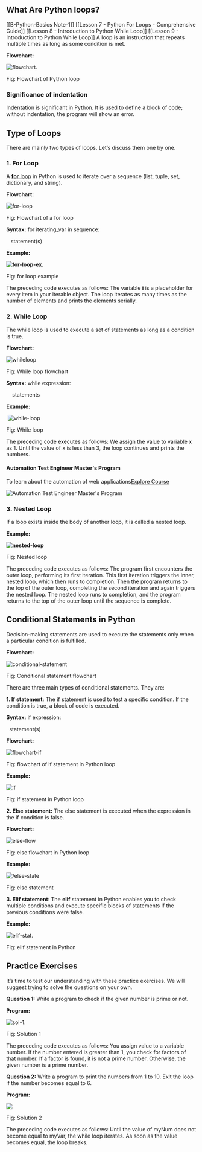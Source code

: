 ## What Are Python loops?

[[B-Python-Basics Note-1]]
[[Lesson 7 - Python For Loops - Comprehensive Guide]]
[[Lesson 8 - Introduction to Python While Loop]]
[[Lesson 9 - Introduction to Python While Loop]]
A loop is an instruction that repeats multiple times as long as some condition is met.

**Flowchart:**

![flowchart.](https://www.simplilearn.com/ice9/free_resources_article_thumb/flowchart.JPG)

Fig: Flowchart of Python loop

### Significance of indentation

Indentation is significant in Python. It is used to define a block of code; without indentation, the program will show an error.

## Type of Loops

There are mainly two types of loops. Let’s discuss them one by one.

### 1. For Loop

A [**for** loop](https://www.simplilearn.com/tutorials/python-tutorial/python-for-loop "for Loop") in Python is used to iterate over a sequence (list, tuple, set, dictionary, and string).

**Flowchart:**

![for-loop](https://www.simplilearn.com/ice9/free_resources_article_thumb/for-loop.JPG)

Fig: Flowchart of a for loop

**Syntax:** for iterating_var in sequence:  

   statement(s) 

**Example:**

**![for-loop-ex.](https://www.simplilearn.com/ice9/free_resources_article_thumb/for-loop-ex.JPG)**

Fig: for loop example

The preceding code executes as follows: The variable **i** is a placeholder for every item in your iterable object. The loop iterates as many times as the number of elements and prints the elements serially.

### **2. While Loop**

The while loop is used to execute a set of statements as long as a condition is true.

**Flowchart:**

![whileloop](https://www.simplilearn.com/ice9/free_resources_article_thumb/whileloop.JPG)

Fig: While loop flowchart

**Syntax:** while expression:  

    statements  

**Example:**

 ![while-loop](https://www.simplilearn.com/ice9/free_resources_article_thumb/while-loop.JPG)

Fig: While loop

The preceding code executes as follows: We assign the value to variable x as 1. Until the value of x is less than 3, the loop continues and prints the numbers. 

#### Automation Test Engineer Master's Program

To learn about the automation of web applications[Explore Course](https://www.simplilearn.com/automation-testing-masters-program-certification-training-course?source=GhPreviewCTAText)

![Automation Test Engineer Master's Program](https://www.simplilearn.com/ice9/banners/free_resources_banners/lead_banners/Vector_Automation_test_engineer.png)

### **3. Nested Loop**

If a loop exists inside the body of another loop, it is called a nested loop.

**Example:**

**![nested-loop](https://www.simplilearn.com/ice9/free_resources_article_thumb/nested-loop.JPG)**

Fig: Nested loop

The preceding code executes as follows: The program first encounters the outer loop, performing its first iteration. This first iteration triggers the inner, nested loop, which then runs to completion. Then the program returns to the top of the outer loop, completing the second iteration and again triggers the nested loop. The nested loop runs to completion, and the program returns to the top of the outer loop until the sequence is complete.

## Conditional Statements in Python

Decision-making statements are used to execute the statements only when a particular condition is fulfilled.

**Flowchart:**

![conditional-statement](https://www.simplilearn.com/ice9/free_resources_article_thumb/conditional-statement.JPG)

Fig: Conditional statement flowchart

There are three main types of conditional statements. They are:

**1. If statement:** The if statement is used to test a specific condition. If the condition is true, a block of code is executed.

**Syntax:** if expression:

  statement(s)

**Flowchart:**

![flowchart-if](https://www.simplilearn.com/ice9/free_resources_article_thumb/flowchart-if.JPG)

Fig: flowchart of if statement in Python loop

**Example:**

![if](https://www.simplilearn.com/ice9/free_resources_article_thumb/if.JPG)

Fig: if statement in Python loop

**2. Else statement:** The else statement is executed when the expression in the if condition is false.

**Flowchart:**

![else-flow](https://www.simplilearn.com/ice9/free_resources_article_thumb/else-flow.JPG)

Fig: else flowchart in Python loop

**Example:**

![/else-state](https://www.simplilearn.com/ice9/free_resources_article_thumb/else-state.JPG)

Fig: else statement  
  

**3. Elif statement**: The **elif** statement in Python enables you to check multiple conditions and execute specific blocks of statements if the previous conditions were false.

**Example:**

![elif-stat.](https://www.simplilearn.com/ice9/free_resources_article_thumb/elif-stat.JPG)

Fig: elif statement in Python

## Practice Exercises

It’s time to test our understanding with these practice exercises. We will suggest trying to solve the questions on your own.

**Question 1:** Write a program to check if the given number is prime or not.

**Program:**

![sol-1.](https://www.simplilearn.com/ice9/free_resources_article_thumb/sol-1.JPG)

Fig: Solution 1

The preceding code executes as follows: You assign value to a variable number. If the number entered is greater than 1, you check for factors of that number. If a factor is found, it is not a prime number. Otherwise, the given number is a prime number.

**Question 2:** Write a program to print the numbers from 1 to 10. Exit the loop if the number becomes equal to 6.

**Program:**

![](https://www.simplilearn.com/ice9/free_resources_article_thumb/sol-2.JPG)

Fig: Solution 2

The preceding code executes as follows: Until the value of myNum does not become equal to myVar, the while loop iterates. As soon as the value becomes equal, the loop breaks.